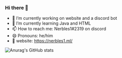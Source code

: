 ### Hi there 👋

- 🔭 I’m currently working on website and a discord bot
- 🌱 I’m currently learning Java and HTML
- 📫 How to reach me: Nerbles1#2319 on discord
- 😄 Pronouns: he/him
- 🔗 website: https://nerbles1.ml/

![Anurag's GitHub stats](https://github-readme-stats.vercel.app/api?username=Nerbles1&show_icons=true&theme=radical)
